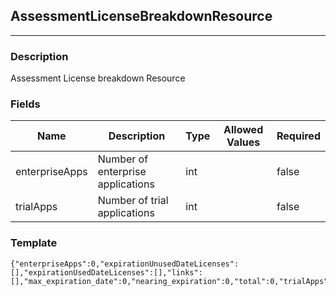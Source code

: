 ## AssessmentLicenseBreakdownResource
---
### Description
Assessment License breakdown Resource
### Fields
| Name | Description | Type | Allowed Values | Required |
| ---- | ----------- | ---- | -------------- | -------- |
| enterpriseApps | Number of enterprise applications | int |  | false |
| trialApps | Number of trial applications | int |  | false |
### Template
```
{"enterpriseApps":0,"expirationUnusedDateLicenses":[],"expirationUsedDateLicenses":[],"links":[],"max_expiration_date":0,"nearing_expiration":0,"total":0,"trialApps":0,"unused":0,"used":0}
```
